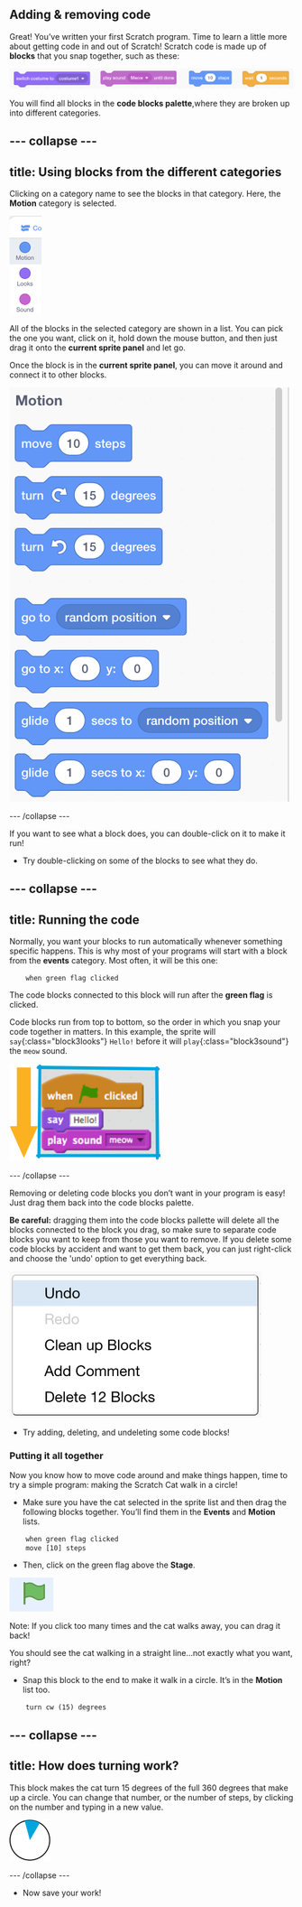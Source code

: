 ## Adding & removing code

Great! You’ve written your first Scratch program. Time to learn a little more about getting code in and out of Scratch! Scratch code is made up of **blocks** that you snap together, such as these:

![](images/code1.png)

You will find all blocks in the **code blocks palette**,where they are broken up into different categories. 

--- collapse ---
---
title: Using blocks from the different categories
---

Clicking on a category name to see the blocks in that category. Here, the **Motion** category is selected. 

![](images/code2a.png)

All of the blocks in the selected category are shown in a list. You can pick the one you want, click on it, hold down the mouse button, and then just drag it onto the **current sprite panel** and let go. 

Once the block is in the **current sprite panel**, you can move it around and connect it to other blocks.

![](images/code2b.png)

--- /collapse --- 

If you want to see what a block does, you can double-click on it to make it run!

+ Try double-clicking on some of the blocks to see what they do.

--- collapse ---
---
title: Running the code
---

Normally, you want your blocks to run automatically whenever something specific happens. This is why most of your programs will start with a block from the **events** category. Most often, it will be this one: 

```blocks3
    when green flag clicked
```

The code blocks connected to this block will run after the **green flag** is clicked.

Code blocks run from top to bottom, so the order in which you snap your code together in matters. In this example, the sprite will `say`{:class="block3looks"} `Hello!` before it will `play`{:class="block3sound"} the `meow` sound. 

![](images/code4.png)

--- /collapse ---

Removing or deleting code blocks you don’t want in your program is easy! Just drag them back into the code blocks palette.

**Be careful:** dragging them into the code blocks pallette will delete all the blocks connected to the block you drag, so make sure to separate code blocks you want to keep from those you want to remove. If you delete some code blocks by accident and want to get them back, you can just right-click and choose the 'undo' option to get everything back.

![](images/code6.png)

+ Try adding, deleting, and undeleting some code blocks! 

### Putting it all together

Now you know how to move code around and make things happen, time to try a simple program: making the Scratch Cat walk in a circle!

+ Make sure you have the cat selected in the sprite list and then drag the following blocks together. You’ll find them in the **Events** and **Motion** lists.

```blocks3
    when green flag clicked
    move [10] steps
``` 

+ Then, click on the green flag above the **Stage**. 

![](images/code7.png)

Note: If you click too many times and the cat walks away, you can drag it back! 

You should see the cat walking in a straight line...not exactly what you want, right? 

+ Snap this block to the end to make it walk in a circle. It’s in the **Motion** list too. 

```blocks3
    turn cw (15) degrees
```

--- collapse ---
---
title: How does turning work?
---

This block makes the cat turn 15 degrees of the full 360 degrees that make up a circle. You can change that number, or the number of steps, by clicking on the number and typing in a new value.

![](images/code9.png)

--- /collapse ---

+ Now save your work!

